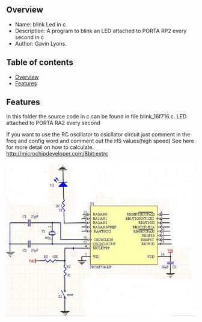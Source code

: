 
Overview
--------------------------------------------
* Name: blink Led in c
* Description: A program to blink an LED attached to PORTA RP2 every second in c
* Author: Gavin Lyons.

Table of contents
---------------------------

  * [Overview](#overview)
  * [Features](#features)


Features
----------------------

In this folder the source code in c can be found in file blink_16f716.c.
LED attached to PORTA RA2 every second

If you want to use the RC oscillator to osicllator circuit just comment 
in the freq and config word and comment out the HS values(high speed)
See here for more detail on how to calculate.
http://microchipdeveloper.com/8bit:extrc

![PIC](https://github.com/gavinlyonsrepo/pic_16F716_projects/blob/master/images/blink.jpg)

 
